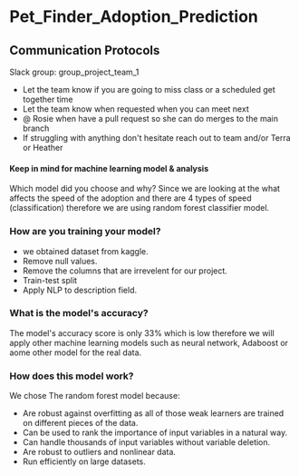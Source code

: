 # Pet_Finder_Adoption_Prediction

## Communication Protocols
Slack group: group_project_team_1
- Let the team know if you are going to miss class or a scheduled get together time
- Let the team know when requested when you can meet next
- @ Rosie when have a pull request so she can do merges to the main branch
- If struggling with anything don't hesitate reach out to team and/or Terra or Heather


#### Keep in mind for machine learning model & analysis
Which model did you choose and why?
Since we are looking at the what affects the speed of the adoption and there are 4 types of speed (classification) therefore we are using random forest classifier model.


### How are you training your model?
- we obtained dataset from kaggle.
- Remove null values.
- Remove the columns that are irrevelent for our project.
- Train-test split
- Apply NLP to description field.

### What is the model's accuracy?
The model's accuracy score is only 33% which is low therefore we will apply other machine learning models such as neural network, Adaboost or aome other model for the real data.

### How does this model work?
We chose The random forest model because: 

- Are robust against overfitting as all of those weak learners are trained on different pieces of the data.
- Can be used to rank the importance of input variables in a natural way.
- Can handle thousands of input variables without variable deletion.
- Are robust to outliers and nonlinear data.
- Run efficiently on large datasets.

